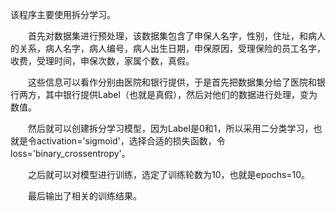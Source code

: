 该程序主要使用拆分学习。

&emsp;&emsp;首先对数据集进行预处理，该数据集包含了申保人名字，性别，住址，和病人的关系，病人名字，病人编号，病人出生日期，申保原因，受理保险的员工名字，收费，受理时间，申保次数，家属个数，真假。

&emsp;&emsp;这些信息可以看作分别由医院和银行提供，于是首先把数据集分给了医院和银行两方，其中银行提供Label（也就是真假），然后对他们的数据进行处理，变为数值。

&emsp;&emsp;然后就可以创建拆分学习模型，因为Label是0和1，所以采用二分类学习，也就是令activation='sigmoid'，选择合适的损失函数，令loss='binary_crossentropy'。

&emsp;&emsp;之后就可以对模型进行训练，选定了训练轮数为10，也就是epochs=10。

&emsp;&emsp;最后输出了相关的训练结果。